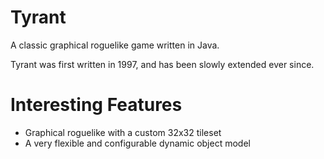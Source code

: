 # Tyrant

A classic graphical roguelike game written in Java.

Tyrant was first written in 1997, and has been slowly extended ever since.

# Interesting Features

- Graphical roguelike with a custom 32x32 tileset
- A very flexible and configurable dynamic object model